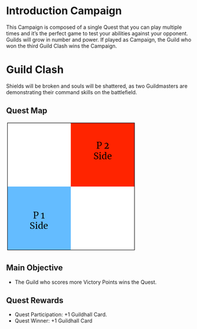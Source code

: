 <div> <h1>Introduction Campaign</h1> </div>

This Campaign is composed of a single Quest that you can play multiple times and it’s the perfect game to test your abilities against your opponent.  
Guilds will grow in number and power. If played as Campaign, the Guild who won the third Guild Clash wins the Campaign.

Guild Clash
===========

Shields will be broken and souls will be shattered, as two Guildmasters are demonstrating their command skills on the battlefield.  

## Quest Map

![Intro Map](../../_static/campaigns/intro.png)

## Main Objective

* The Guild who scores more Victory Points wins the Quest.

## Quest Rewards

* Quest Participation: +1 Guildhall Card.
* Quest Winner: +1 Guildhall Card
